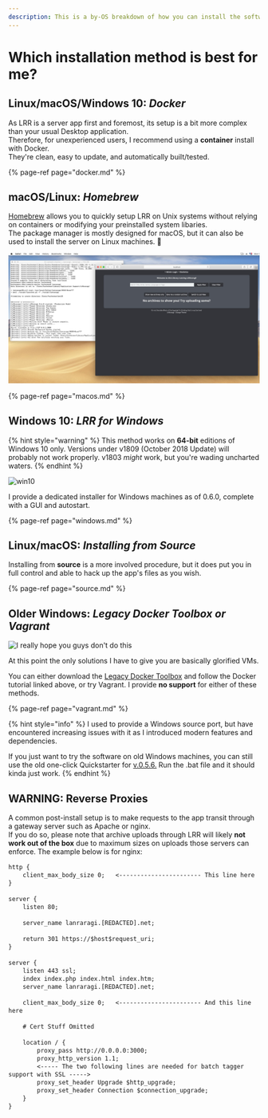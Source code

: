 ```yaml
---
description: This is a by-OS breakdown of how you can install the software on your machine.
---
```


# Which installation method is best for me?

## Linux/macOS/Windows 10: _Docker_

As LRR is a server app first and foremost, its setup is a bit more complex than your usual Desktop application.  
Therefore, for unexperienced users, I recommend using a **container** install with Docker.  
They're clean, easy to update, and automatically built/tested.

{% page-ref page="docker.md" %}

## macOS/Linux: _Homebrew_

[Homebrew](https://brew.sh/) allows you to quickly setup LRR on Unix systems without relying on containers or modifying your preinstalled system libaries.  
The package manager is mostly designed for macOS, but it can also be used to install the server on Linux machines. 🐧

![brew](../.gitbook/assets/brew.jpg)  

{% page-ref page="macos.md" %}  

## Windows 10: _LRR for Windows_

{% hint style="warning" %}
This method works on **64-bit** editions of Windows 10 only. Versions under v1809 \(October 2018 Update\) will probably not work properly. v1803 _might_ work, but you're wading uncharted waters.
{% endhint %}

![win10](../.gitbook/assets/karen.jpg)

I provide a dedicated installer for Windows machines as of 0.6.0, complete with a GUI and autostart.

{% page-ref page="windows.md" %}

## Linux/macOS: _Installing from Source_  

Installing from **source** is a more involved procedure, but it does put you in full control and able to hack up the app's files as you wish.

{% page-ref page="source.md" %}

## Older Windows: _Legacy Docker Toolbox or Vagrant_

![I really hope you guys don&apos;t do this](../.gitbook/assets/shiggy.png)

At this point the only solutions I have to give you are basically glorified VMs.

You can either download the [Legacy Docker Toolbox](https://docs.docker.com/toolbox/toolbox_install_windows/) and follow the Docker tutorial linked above, or try Vagrant. I provide **no support** for either of these methods.

{% page-ref page="vagrant.md" %}

{% hint style="info" %}
I used to provide a Windows source port, but have encountered increasing issues with it as I introduced modern features and dependencies.

If you just want to try the software on old Windows machines, you can still use the old one-click Quickstarter for [v.0.5.6.](https://github.com/Difegue/LANraragi/releases/download/v.0.5.6/LRR_0.5.6_QuickStarter_Windows.zip) Run the .bat file and it should kinda just work.
{% endhint %}

## WARNING: Reverse Proxies

A common post-install setup is to make requests to the app transit through a gateway server such as Apache or nginx.  
If you do so, please note that archive uploads through LRR will likely **not work out of the box** due to maximum sizes on uploads those servers can enforce. The example below is for nginx:

```text
http {
    client_max_body_size 0;   <----------------------- This line here
}

server {
    listen 80;

    server_name lanraragi.[REDACTED].net;

    return 301 https://$host$request_uri;
}

server {
    listen 443 ssl;
    index index.php index.html index.htm;
    server_name lanraragi.[REDACTED].net;

    client_max_body_size 0;   <----------------------- And this line here

    # Cert Stuff Omitted

    location / {
        proxy_pass http://0.0.0.0:3000;
        proxy_http_version 1.1;
        <----- The two following lines are needed for batch tagger support with SSL ----->
        proxy_set_header Upgrade $http_upgrade; 
        proxy_set_header Connection $connection_upgrade;
    }
}
```

